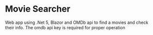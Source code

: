 # Movie Searcher
Web app using .Net 5, Blazor and OMDb api to find a movies and check their info. 
The omdb api key is required for proper operation
